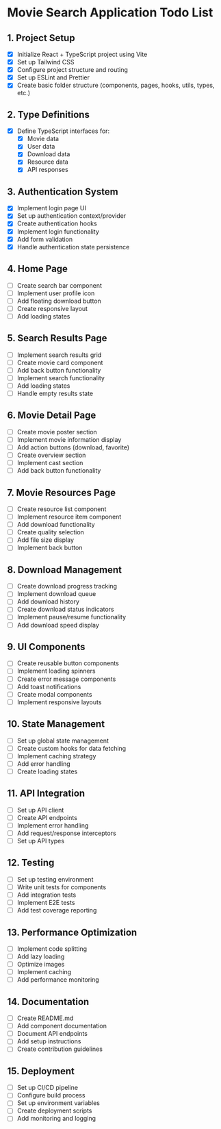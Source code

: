 # Movie Search Application Todo List

## 1. Project Setup
- [x] Initialize React + TypeScript project using Vite
- [x] Set up Tailwind CSS
- [x] Configure project structure and routing
- [x] Set up ESLint and Prettier
- [x] Create basic folder structure (components, pages, hooks, utils, types, etc.)

## 2. Type Definitions
- [x] Define TypeScript interfaces for:
  - [x] Movie data
  - [x] User data
  - [x] Download data
  - [x] Resource data
  - [x] API responses

## 3. Authentication System
- [x] Implement login page UI
- [x] Set up authentication context/provider
- [x] Create authentication hooks
- [x] Implement login functionality
- [x] Add form validation
- [x] Handle authentication state persistence

## 4. Home Page
- [ ] Create search bar component
- [ ] Implement user profile icon
- [ ] Add floating download button
- [ ] Create responsive layout
- [ ] Add loading states

## 5. Search Results Page
- [ ] Implement search results grid
- [ ] Create movie card component
- [ ] Add back button functionality
- [ ] Implement search functionality
- [ ] Add loading states
- [ ] Handle empty results state

## 6. Movie Detail Page
- [ ] Create movie poster section
- [ ] Implement movie information display
- [ ] Add action buttons (download, favorite)
- [ ] Create overview section
- [ ] Implement cast section
- [ ] Add back button functionality

## 7. Movie Resources Page
- [ ] Create resource list component
- [ ] Implement resource item component
- [ ] Add download functionality
- [ ] Create quality selection
- [ ] Add file size display
- [ ] Implement back button

## 8. Download Management
- [ ] Create download progress tracking
- [ ] Implement download queue
- [ ] Add download history
- [ ] Create download status indicators
- [ ] Implement pause/resume functionality
- [ ] Add download speed display

## 9. UI Components
- [ ] Create reusable button components
- [ ] Implement loading spinners
- [ ] Create error message components
- [ ] Add toast notifications
- [ ] Create modal components
- [ ] Implement responsive layouts

## 10. State Management
- [ ] Set up global state management
- [ ] Create custom hooks for data fetching
- [ ] Implement caching strategy
- [ ] Add error handling
- [ ] Create loading states

## 11. API Integration
- [ ] Set up API client
- [ ] Create API endpoints
- [ ] Implement error handling
- [ ] Add request/response interceptors
- [ ] Set up API types

## 12. Testing
- [ ] Set up testing environment
- [ ] Write unit tests for components
- [ ] Add integration tests
- [ ] Implement E2E tests
- [ ] Add test coverage reporting

## 13. Performance Optimization
- [ ] Implement code splitting
- [ ] Add lazy loading
- [ ] Optimize images
- [ ] Implement caching
- [ ] Add performance monitoring

## 14. Documentation
- [ ] Create README.md
- [ ] Add component documentation
- [ ] Document API endpoints
- [ ] Add setup instructions
- [ ] Create contribution guidelines

## 15. Deployment
- [ ] Set up CI/CD pipeline
- [ ] Configure build process
- [ ] Set up environment variables
- [ ] Create deployment scripts
- [ ] Add monitoring and logging 